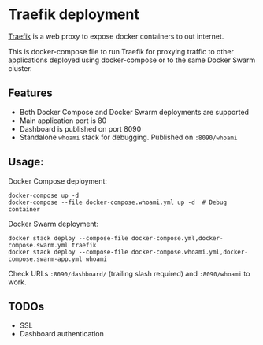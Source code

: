 # Traefik deployment 

[Traefik](https://traefik.io) is a web proxy to expose docker containers to out internet.

This is docker-compose file to run Traefik for proxying traffic to other applications deployed using docker-compose or to the same Docker Swarm cluster.

## Features
- Both Docker Compose and Docker Swarm deployments are supported
- Main application port is 80
- Dashboard is published on port 8090
- Standalone `whoami` stack for debugging. Published on `:8090/whoami`

## Usage:

Docker Compose deployment:
```
docker-compose up -d
docker-compose --file docker-compose.whoami.yml up -d  # Debug container
```

Docker Swarm deployment:
```
docker stack deploy --compose-file docker-compose.yml,docker-compose.swarm.yml traefik
docker stack deploy --compose-file docker-compose.whoami.yml,docker-compose.swarm-app.yml whoami
```

Check URLs `:8090/dashboard/` (trailing slash required) and `:8090/whoami` to work.

## TODOs
- SSL
- Dashboard authentication
